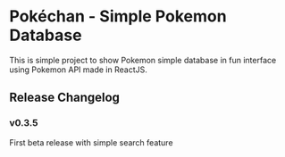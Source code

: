 # Pokéchan - Simple Pokemon Database

This is simple project to show Pokemon simple database in fun interface using Pokemon API made in ReactJS.

## Release Changelog

### v0.3.5
First beta release with simple search feature
